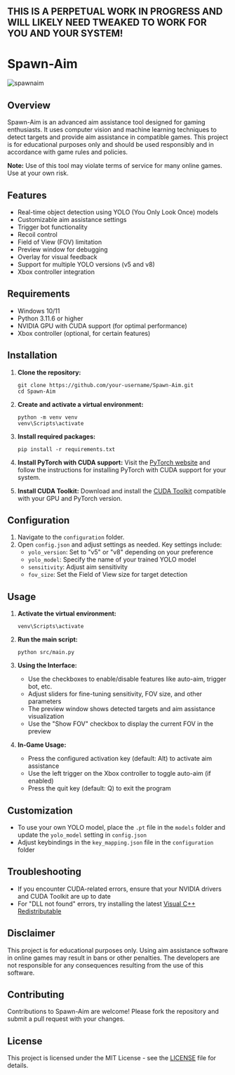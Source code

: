 ## THIS IS A PERPETUAL WORK IN PROGRESS AND WILL LIKELY NEED TWEAKED TO WORK FOR YOU AND YOUR SYSTEM! 

# Spawn-Aim

![spawnaim](https://github.com/spawn9859/Spawn-AIm/assets/41244175/53f5551b-f423-4e4e-b12c-167160ae0fa8)

## Overview

Spawn-Aim is an advanced aim assistance tool designed for gaming enthusiasts. It uses computer vision and machine learning techniques to detect targets and provide aim assistance in compatible games. This project is for educational purposes only and should be used responsibly and in accordance with game rules and policies.


**Note:** Use of this tool may violate terms of service for many online games. Use at your own risk.

## Features

- Real-time object detection using YOLO (You Only Look Once) models
- Customizable aim assistance settings
- Trigger bot functionality
- Recoil control
- Field of View (FOV) limitation
- Preview window for debugging
- Overlay for visual feedback
- Support for multiple YOLO versions (v5 and v8)
- Xbox controller integration

## Requirements

- Windows 10/11
- Python 3.11.6 or higher
- NVIDIA GPU with CUDA support (for optimal performance)
- Xbox controller (optional, for certain features)

## Installation

1. **Clone the repository:**
   ```
   git clone https://github.com/your-username/Spawn-Aim.git
   cd Spawn-Aim
   ```

2. **Create and activate a virtual environment:**
   ```
   python -m venv venv
   venv\Scripts\activate
   ```

3. **Install required packages:**
   ```
   pip install -r requirements.txt
   ```

4. **Install PyTorch with CUDA support:**
   Visit the [PyTorch website](https://pytorch.org/get-started/locally/) and follow the instructions for installing PyTorch with CUDA support for your system.

5. **Install CUDA Toolkit:**
   Download and install the [CUDA Toolkit](https://developer.nvidia.com/cuda-downloads) compatible with your GPU and PyTorch version.

## Configuration

1. Navigate to the `configuration` folder.
2. Open `config.json` and adjust settings as needed. Key settings include:
   - `yolo_version`: Set to "v5" or "v8" depending on your preference
   - `yolo_model`: Specify the name of your trained YOLO model
   - `sensitivity`: Adjust aim sensitivity
   - `fov_size`: Set the Field of View size for target detection

## Usage

1. **Activate the virtual environment:**
   ```
   venv\Scripts\activate
   ```

2. **Run the main script:**
   ```
   python src/main.py
   ```

3. **Using the Interface:**
   - Use the checkboxes to enable/disable features like auto-aim, trigger bot, etc.
   - Adjust sliders for fine-tuning sensitivity, FOV size, and other parameters
   - The preview window shows detected targets and aim assistance visualization
   - Use the "Show FOV" checkbox to display the current FOV in the preview

4. **In-Game Usage:**
   - Press the configured activation key (default: Alt) to activate aim assistance
   - Use the left trigger on the Xbox controller to toggle auto-aim (if enabled)
   - Press the quit key (default: Q) to exit the program

## Customization

- To use your own YOLO model, place the `.pt` file in the `models` folder and update the `yolo_model` setting in `config.json`
- Adjust keybindings in the `key_mapping.json` file in the `configuration` folder

## Troubleshooting

- If you encounter CUDA-related errors, ensure that your NVIDIA drivers and CUDA Toolkit are up to date
- For "DLL not found" errors, try installing the latest [Visual C++ Redistributable](https://support.microsoft.com/en-us/help/2977003/the-latest-supported-visual-c-downloads)

## Disclaimer

This project is for educational purposes only. Using aim assistance software in online games may result in bans or other penalties. The developers are not responsible for any consequences resulting from the use of this software.

## Contributing

Contributions to Spawn-Aim are welcome! Please fork the repository and submit a pull request with your changes.

## License

This project is licensed under the MIT License - see the [LICENSE](LICENSE) file for details.
